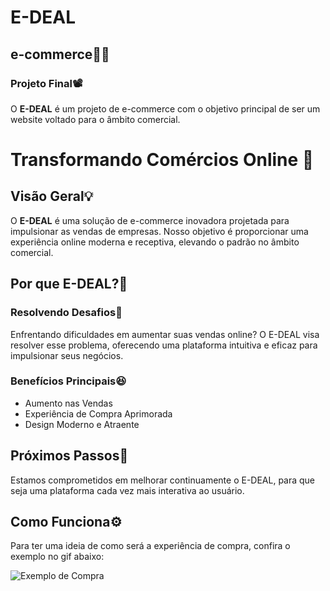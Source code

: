 # E-DEAL

## e-commerce👨‍💻

### Projeto Final📽️

O **E-DEAL** é um projeto de e-commerce com o objetivo principal de ser um website voltado para o âmbito comercial.

# Transformando Comércios Online 🚀

## Visão Geral💡

O **E-DEAL** é uma solução de e-commerce inovadora projetada para impulsionar as vendas de empresas. Nosso objetivo é proporcionar uma experiência online moderna e receptiva, elevando o padrão no âmbito comercial.

## Por que E-DEAL?🤔

### Resolvendo Desafios🫤

Enfrentando dificuldades em aumentar suas vendas online? O E-DEAL visa resolver esse problema, oferecendo uma plataforma intuitiva e eficaz para impulsionar seus negócios.

### Benefícios Principais😆

- Aumento nas Vendas
- Experiência de Compra Aprimorada
- Design Moderno e Atraente

## Próximos Passos👣

Estamos comprometidos em melhorar continuamente o E-DEAL, para que seja uma plataforma cada vez mais interativa ao usuário.

## Como Funciona⚙️
Para ter uma ideia de como será a experiência de compra, confira o exemplo no gif abaixo:

![Exemplo de Compra](https://github.com/EnzoAraujoDuarte/EDEAL/blob/main/gifedeal%20(1).gif)





